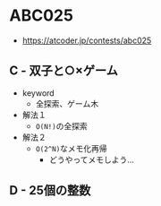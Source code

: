 # ABC025
* https://atcoder.jp/contests/abc025


## C - 双子と○×ゲーム
* keyword
  - 全探索、ゲーム木
* 解法１
  - `O(N!)`の全探索
* 解法２
  - `O(2^N)`なメモ化再帰
    - どうやってメモしよう...


## D - 25個の整数
